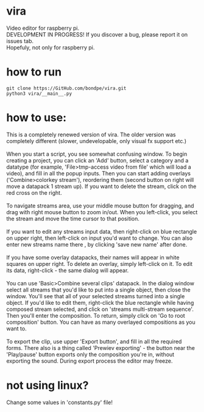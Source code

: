 # vira
Video editor for raspberry pi.<br />
DEVELOPMENT IN PROGRESS! If you discover a bug, please report it on issues tab.<br />
Hopefuly, not only for raspberry pi.
# how to run
```
git clone https://GitHub.com/bondpe/vira.git
python3 vira/__main__.py
```
# how to use:
This is a completely renewed version of vira. The older version was completely different (slower, undevelopable, only visual fx support etc.)
<br /><br />
When you start a script, you see somewhat confusing window. To begin creating a project, you can click an 'Add' button, select a category and a datatype (for example, 'File>tmp-access video from file' which will load a video), and fill in all the popup inputs. Then you can start adding overlays ('Combine>colorkey stream'), reordering them (second button on right will move a datapack 1 stream up). If you want to delete the stream, click on the red cross on the right.
<br /><br />
To navigate streams area, use your middle mouse button for dragging, and drag with right mouse button to zoom in/out. When you left-click, you select the stream and move the time cursor to that position.
<br /><br />
If you want to edit any streams input data, then right-click on blue rectangle on upper right, then left-click on input you'd want to change. You can also enter new streams name there , by clicking 'save new name' after done.
<br /><br />
If you have some overlay datapacks, their names will appear in white squares on upper right. To delete an overlay, simply left-click on it. To edit its data, right-click - the same dialog will appear.
<br /><br />
You can use 'Basic>Combine several clips' datapack. In the dialog window select all streams that you'd like to put into a single object, then close the window. You'll see that all of your selected streams turned into a single object. If you'd like to edit them, right-click the blue rectangle while having composed stream selected, and click on 'streams multi-stream sequence'. Then you'll enter the composition. To return, simply click on 'Go to root composition' button. You can have as many overlayed compositions as you want to.
<br /><br />
To export the clip, use upper 'Export button', and fill in all the required forms. There also is a thing called 'Prewiev exporting' - the button near the 'Play/pause' button exports only the composition you're in, without exporting the sound. During export process the editor may freeze.
# not using linux?
Change some values in 'constants.py' file!
